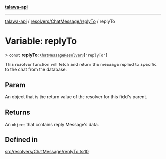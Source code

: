 [**talawa-api**](../../../../README.md)

***

[talawa-api](../../../../modules.md) / [resolvers/ChatMessage/replyTo](../README.md) / replyTo

# Variable: replyTo

\> `const` **replyTo**: [`ChatMessageResolvers`](../../../../types/generatedGraphQLTypes/type-aliases/ChatMessageResolvers.md)\[`"replyTo"`\]

This resolver function will fetch and return the message replied to specific to the chat from the database.

## Param

An object that is the return value of the resolver for this field's parent.

## Returns

An `object` that contains reply Message's data.

## Defined in

[src/resolvers/ChatMessage/replyTo.ts:10](https://github.com/PalisadoesFoundation/talawa-api/blob/6bd0fecc1032af2aa70d925c85724d9fec2350f9/src/resolvers/ChatMessage/replyTo.ts#L10)

